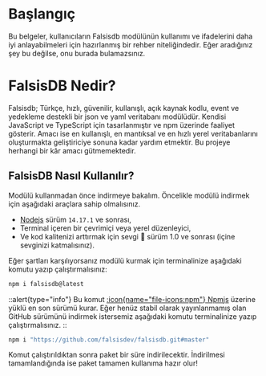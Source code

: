 # Başlangıç

Bu belgeler, kullanıcıların Falsisdb modülünün kullanımı ve ifadelerini daha iyi anlayabilmeleri için hazırlanmış bir rehber niteliğindedir. Eğer aradığınız şey bu değilse, onu burada bulamazsınız.

# FalsisDB Nedir?

Falsisdb; Türkçe, hızlı, güvenilir, kullanışlı, açık kaynak kodlu, event ve yedekleme destekli bir json ve yaml veritabanı modülüdür. Kendisi JavaScript ve TypeScript için tasarlanmıştır ve npm üzerinde faaliyet gösterir. Amacı ise en kullanışlı, en mantıksal ve en hızlı yerel veritabanlarını oluşturmakta geliştiriciye sonuna kadar yardım etmektir. Bu projeye herhangi bir kâr amacı gütmemektedir.

## FalsisDB Nasıl Kullanılır?

Modülü kullanmadan önce indirmeye bakalım. Öncelikle modülü indirmek için aşağıdaki araçlara sahip olmalısınız.
- [Nodejs](https://nodejs.org/tr/) sürüm `14.17.1` ve sonrası,
- Terminal içeren bir çevrimiçi veya yerel düzenleyici,
- Ve kod kalitenizi arttırmak için sevgi 💖 sürüm 1.0 ve sonrası (içine sevginizi katmalısınız).

Eğer şartları karşılıyorsanız modülü kurmak için terminalinize aşağıdaki komutu yazıp çalıştırmalısınız:
```bash
npm i falsisdb@latest
```
::alert{type="info"}
Bu komut [:icon{name="file-icons:npm"} Npmjs](https://www.npmjs.com/package/falsisdb) üzerine yüklü en son sürümü kurar. Eğer henüz stabil olarak yayınlanmamış olan GitHub sürümünü indirmek istersemiz aşağıdaki komutu terminalinize yazıp çalıştırmalısınız.
::
```bash
npm i "https://github.com/falsisdev/falsisdb.git#master"
```
Komut çalıştırıldıktan sonra paket bir süre indirilecektir. İndirilmesi tamamlandığında ise paket tamamen kullanıma hazır olur!